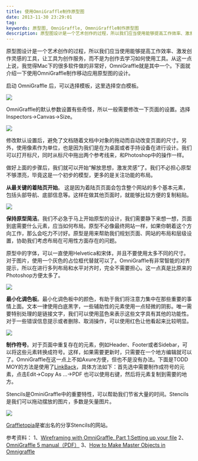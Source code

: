 ```yaml
---
title: 使用OmniGraffle制作原型图
date: 2013-11-30 23:29:01
tag: 
keywords: 原型图, OmniGraffle, OmmniGraffle制作原型图
description: 原型图设计是一个艺术创作的过程，所以我们应当使用能够提高工作效率、激发创作灵感的工具，让工具为创作服务，而不是为创作去学习如何使用工具。从这一点上说，我觉得Mac下的很多软件做的非常好，OmniGraffle就是其中一个。下面就介绍一下使用OmniGraffle制作移动应用原型图的设计。
---
```



原型图设计是一个艺术创作的过程，所以我们应当使用能够提高工作效率、激发创作灵感的工具，让工具为创作服务，而不是为创作去学习如何使用工具。从这一点上说，我觉得Mac下的很多软件做的非常好，OmniGraffle就是其中一个。下面就介绍一下使用OmniGraffle制作移动应用原型图的设计。

启动 OmniGraffle 后，可以选择模板，这里选择空白模板。

![](/20131130-prototype-with-omnigraffle/22094312-7d620ebce2864b089ced6bfebbc5b6de.png)

OmniGraffle的默认参数设置有些奇怪，所以一般需要修改一下页面的设置。选择Inspectors->Canvas->Size。

![](/20131130-prototype-with-omnigraffle/22094412-00fb054278d6480f968a7649f4d8f0ff.png)

修改默认设置后，避免了文档随着文档中对象的拖动而自动改变页面的尺寸。另外，使用像素作为单位，也是因为我们是在为桌面或者手持设备在进行设计。我们可以打开标尺，同时从标尺中拖出两个参考线来，和Photoshop中的操作一样。

做好上面的步骤后，我们就可以开始“解放思想，激发灵感”了。我们不必担心原型不够漂亮，毕竟这是一个初步的模型，更多的是关注功能的布局。

**从最关键的着陆页开始**。 这是因为着陆页页面会包含整个网站的多个基本元素，包括头部导航、底部信息等。这样在做其他页面时，就能够比较方便的复制粘贴。

![](/20131130-prototype-with-omnigraffle/22094438-e0d9defea5da4e3ebbaab9ff367168f6.png)

**保持原型简洁**。我们不必急于马上开始原型的设计，我们需要静下来想一想，页面到底需要什么元素，应当如何布局。原型不必像最终网站一样，如果你朝着这个方向工作，那么会吃力不讨好。原型是用来帮助我们规划页面、网站的布局和层级设置，协助我们考虑布局在可用性方面存在的问题。

原型中的字体，可以一直使用Helvetica和宋体，并且不要使用太多不同的尺寸。对于图片，使用一个灰色的占位框代替就可以了。OmniGraffle有非常智能的对齐提示，所以在进行多列布局和水平对齐时，完全不需要担心。这一点真是比原来的Photoshop方便太多了。

![](/20131130-prototype-with-omnigraffle/22094511-c3066ae36996474e835b20177ceeff32.png)

**最小化调色板**。最小化调色板中的颜色，有助于我们将注意力集中在那些重要的事情上面。文本一律使用白底黑字，一些辅助性的元素使用一点轻微的阴影。唯一需要特别处理的是链接文字，我们可以使用蓝色来表示这些文字具有其他的功能性。对于一些错误信息提示或者删除、取消操作，可以使用红色让他看起来比较明显。

![](/20131130-prototype-with-omnigraffle/22094532-fdfd1b25526841efacce9f3332c61a7c.png)

**制作符号**。对于页面中重复存在的元素，例如Header、Footer或者Sidebar，可以将这些元素转换成符号。这样，如果需要更新时，只需要在一个地方编辑就可以了。OmniGraffle在这一点上不如Axure方便，但也不是没有办法。下面是TODD MOY的方法是使用了[LinkBack](http://www.linkbackproject.org/)，具体方法如下：首先选中需要制作成符号的元素，点击Edit->Copy As …->PDF 也可以使用右键，然后将元素复制到需要的地方。

Stencils是OminiGraffle中的重要特性，可以帮助我们节省大量的时间。Stencils是我们可以拖动摆放的图片，多数是矢量图片。

![](/20131130-prototype-with-omnigraffle/22094556-c0dc80c226ab442689490bb752232ea7.png)

[Graffletopia](https://www.graffletopia.com/)是崔出名的分享Stencils的网站。


参考资料：
1、[Wireframing with OmniGraffle, Part 1:Setting up your file](http://www.chapterthree.com/blog/garret-voorhees/wireframing-omnigraffle-part-1-setting-your-file)
2、[OmniGraffle 5 manual（PDF）](http://downloads2.omnigroup.com/software/MacOSX/Manuals/OmniGraffle-5-Manual.pdf)
3、[How to Make Master Objects in Omnigraffle](http://viget.com/inspire/how-to-make-master-objects-in-omnigraffle)

